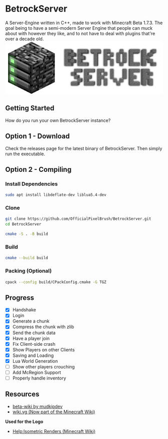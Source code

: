 # BetrockServer
A Server-Engine written in C++, made to work with Minecraft Beta 1.7.3. The goal being to have a semi-modern Server Engine that people can muck about with however they like, and to not have to deal with plugins that're over a decade old.
![BetrockServer Logo](media/betrock_server_logo.png)

## Getting Started
How do you run your own BetrockServer instance?

## Option 1 - Download
Check the releases page for the latest binary of BetrockServer. Then simply run the executable.

## Option 2 - Compiling
### Install Dependencies
```bash
sudo apt install libdeflate-dev liblua5.4-dev
```

### Clone
```bash
git clone https://github.com/OfficialPixelBrush/BetrockServer.git
cd BetrockServer
```
```bash
cmake -S . -B build
```

### Build
```bash
cmake --build build
```

### Packing (Optional)
```bash
cpack --config build/CPackConfig.cmake -G TGZ
```
## Progress
- [x] Handshake 
- [x] Login
- [x] Generate a chunk
- [x] Compress the chunk with zlib
- [x] Send the chunk data
- [x] Have a player join
- [x] Fix Client-side crash
- [x] Show Players on other Clients
- [x] Saving and Loading
- [x] Lua World Generation
- [ ] Show other players crouching
- [ ] Add McRegion Support
- [ ] Properly handle inventory

## Resources
- [beta-wiki by mudkipdev](https://github.com/mudkipdev/beta-wiki)
- [wiki.vg (Now part of the Minecraft Wiki)](https://minecraft.wiki/w/Minecraft_Wiki:Projects/wiki.vg_merge/Protocol?oldid=2769758)

**Used for the Logo**
- [Help:Isometric Renders (Minecraft Wiki)](https://minecraft.wiki/w/Help:Isometric_renders)